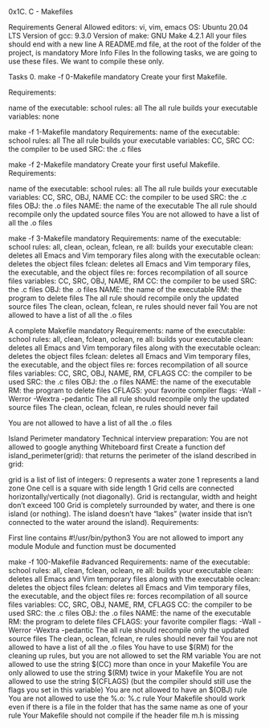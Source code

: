 0x1C. C - Makefiles

Requirements General Allowed editors: vi, vim, emacs OS: Ubuntu 20.04 LTS Version of gcc: 9.3.0 Version of make: GNU Make 4.2.1 All your files should end with a new line A README.md file, at the root of the folder of the project, is mandatory More Info Files In the following tasks, we are going to use these files. We want to compile these only.

Tasks 0. make -f 0-Makefile mandatory Create your first Makefile.

Requirements:

name of the executable: school rules: all The all rule builds your executable variables: none

make -f 1-Makefile mandatory Requirements:
name of the executable: school rules: all The all rule builds your executable variables: CC, SRC CC: the compiler to be used SRC: the .c files

make -f 2-Makefile mandatory Create your first useful Makefile.
Requirements:

name of the executable: school rules: all The all rule builds your executable variables: CC, SRC, OBJ, NAME CC: the compiler to be used SRC: the .c files OBJ: the .o files NAME: the name of the executable The all rule should recompile only the updated source files You are not allowed to have a list of all the .o files

make -f 3-Makefile mandatory Requirements:
name of the executable: school rules: all, clean, oclean, fclean, re all: builds your executable clean: deletes all Emacs and Vim temporary files along with the executable oclean: deletes the object files fclean: deletes all Emacs and Vim temporary files, the executable, and the object files re: forces recompilation of all source files variables: CC, SRC, OBJ, NAME, RM CC: the compiler to be used SRC: the .c files OBJ: the .o files NAME: the name of the executable RM: the program to delete files The all rule should recompile only the updated source files The clean, oclean, fclean, re rules should never fail You are not allowed to have a list of all the .o files

A complete Makefile mandatory Requirements:
name of the executable: school rules: all, clean, fclean, oclean, re all: builds your executable clean: deletes all Emacs and Vim temporary files along with the executable oclean: deletes the object files fclean: deletes all Emacs and Vim temporary files, the executable, and the object files re: forces recompilation of all source files variables: CC, SRC, OBJ, NAME, RM, CFLAGS CC: the compiler to be used SRC: the .c files OBJ: the .o files NAME: the name of the executable RM: the program to delete files CFLAGS: your favorite compiler flags: -Wall -Werror -Wextra -pedantic The all rule should recompile only the updated source files The clean, oclean, fclean, re rules should never fail

You are not allowed to have a list of all the .o files

Island Perimeter mandatory Technical interview preparation:
You are not allowed to google anything Whiteboard first Create a function def island_perimeter(grid): that returns the perimeter of the island described in grid:

grid is a list of list of integers: 0 represents a water zone 1 represents a land zone One cell is a square with side length 1 Grid cells are connected horizontally/vertically (not diagonally). Grid is rectangular, width and height don’t exceed 100 Grid is completely surrounded by water, and there is one island (or nothing). The island doesn’t have “lakes” (water inside that isn’t connected to the water around the island). Requirements:

First line contains #!/usr/bin/python3 You are not allowed to import any module Module and function must be documented

make -f 100-Makefile #advanced Requirements:
name of the executable: school rules: all, clean, fclean, oclean, re all: builds your executable clean: deletes all Emacs and Vim temporary files along with the executable oclean: deletes the object files fclean: deletes all Emacs and Vim temporary files, the executable, and the object files re: forces recompilation of all source files variables: CC, SRC, OBJ, NAME, RM, CFLAGS CC: the compiler to be used SRC: the .c files OBJ: the .o files NAME: the name of the executable RM: the program to delete files CFLAGS: your favorite compiler flags: -Wall -Werror -Wextra -pedantic The all rule should recompile only the updated source files The clean, oclean, fclean, re rules should never fail You are not allowed to have a list of all the .o files You have to use $(RM) for the cleaning up rules, but you are not allowed to set the RM variable You are not allowed to use the string $(CC) more than once in your Makefile You are only allowed to use the string $(RM) twice in your Makefile You are not allowed to use the string $(CFLAGS) (but the compiler should still use the flags you set in this variable) You are not allowed to have an $(OBJ) rule You are not allowed to use the %.o: %.c rule Your Makefile should work even if there is a file in the folder that has the same name as one of your rule Your Makefile should not compile if the header file m.h is missing
